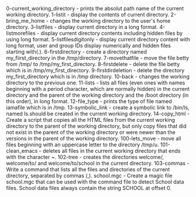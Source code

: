 0-current_working_directory - prints the absolut path name of the current working directory.
1-listit - display the contents of current directory.
2-bring_me_home - changes the working directory to the user's home directory.
3-listfiles - display current directory in a long format.
4-listmorefiles - display current directory contents including hidden files by using long format.
5-listfilesdigitonly - display current directory content with long format, user and group IDs display numerically and hidden files starting with(.).
6-firstdirectory - create a directory named my_fiirst_directory in the /tmp/directory.
7-movethatfile - move the file betty from /tmp/ to /tmp/my_first_directory.
8-firstdelete - delete the file betty which is in /tmp/my_first_directory.
9-firstdirdeletion - delete the directory my_first_directory which is in /tmp directory.
10-back - changes the working directory to the previous one.
11-lists - lists all files (even ones with names beginning with a period character, which are normally hidden) in the current directory and the parent of the working directory and the /boot directory (in this order), in long format.
12-file_type - prints the type of file named iamafile which is in /tmp.
13-symbolic_link - create a symbolic link to /bin/ls, named ls.should be created in the current working directory.
14-copy_html - Create a script that copies all the HTML files from the current working directory to the parent of the working directory, but only copy files that did not exist in the parent of the working directory or were newer than the versions in the parent of the working directory.
100-lets_move - move all files beginning with an uppercase letter to the directory /tmp/u.
101-clean_emacs - deletes all files in the current working directory that ends with the character ~.
102-tree - creates the directories welcome/, welcome/to/ and welcome/to/school in the current directory.
103-commas - Write a command that lists all the files and directories of the current directory, separated by commas (,).
school.mgc - Create a magic file school.mgc that can be used with the command file to detect School data files. School data files always contain the string SCHOOL at offset 0.
